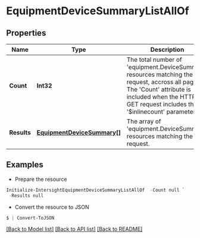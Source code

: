 # EquipmentDeviceSummaryListAllOf
## Properties

Name | Type | Description | Notes
------------ | ------------- | ------------- | -------------
**Count** | **Int32** | The total number of &#39;equipment.DeviceSummary&#39; resources matching the request, accross all pages. The &#39;Count&#39; attribute is included when the HTTP GET request includes the &#39;$inlinecount&#39; parameter. | [optional] 
**Results** | [**EquipmentDeviceSummary[]**](EquipmentDeviceSummary.md) | The array of &#39;equipment.DeviceSummary&#39; resources matching the request. | [optional] 

## Examples

- Prepare the resource
```powershell
Initialize-IntersightEquipmentDeviceSummaryListAllOf  -Count null `
 -Results null
```

- Convert the resource to JSON
```powershell
$ | Convert-ToJSON
```

[[Back to Model list]](../README.md#documentation-for-models) [[Back to API list]](../README.md#documentation-for-api-endpoints) [[Back to README]](../README.md)

